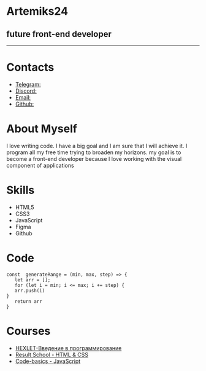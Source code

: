 # Artemiks24
## future front-end developer
____
# Contacts
- [Telegram:](https://t.me/AstEr)
- [Discord:](https://discord.com/channels/516715744646660106/@home)
- [Email:](mailto:pff.artyom@yandex.ru)
- [Github:](https://github.com/Artemiks24)
# About Myself
I love writing code. I have a big goal and I am sure that I will achieve it. I program all my free
time trying to broaden my horizons. my goal is to become a front-end developer because I love working
with the visual component of applications
# Skills
- HTML5
- CSS3
- JavaScript
- Figma
- Github
# Code
```
const  generateRange = (min, max, step) => {
   let arr = [];
   for (let i = min; i <= max; i += step) {
   arr.push(i)
}
   return arr
}  
```
# Courses
- [HEXLET-Введение в программирование](https://ru.hexlet.io/courses/introduction_to_programming)
- [Result School - HTML & CSS](https://lk.result.school/teach/control/stream)
- [Code-basics - JavaScript](https://code-basics.com/ru/languages/javascript)

